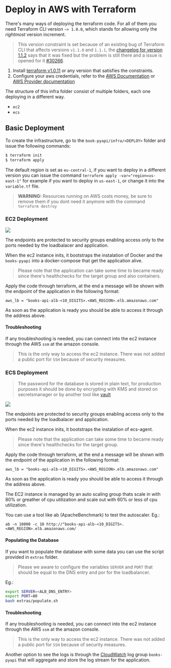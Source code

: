 # Deploy in AWS with Terraform

There's many ways of deploying the terraform code. For all of them you need Terraform CLI version `~> 1.0.0`, which stands for allowing only the _rightmost_ version increment.

> This version constraint is set because of an existing bug of Terraform CLI that affects versions `v1.1.0` and `1.1.1`, the [changelog for version 1.1.2](https://github.com/hashicorp/terraform/releases/tag/v1.1.2) says that it was fixed but the problem is still there and a issue is opened for it [#30266](https://github.com/hashicorp/terraform/issues/30266).


1. Install [terraform v1.0.11](https://releases.hashicorp.com/terraform/1.0.11/) or any version that satisfies the constraints.
2. Configure your aws credentials, refer to the [AWS Documentation](https://docs.aws.amazon.com/cli/latest/userguide/cli-configure-files.html) or [AWS Provider documentation](https://registry.terraform.io/providers/hashicorp/aws/latest/docs#authentication)

The structure of this infra folder consist of multiple folders, each one deploying in a different way.
- `ec2`
- `ecs`

## Basic Deployment

To create the infrastructure, go to the `book-pyapi/infra/<DEPLOY>` folder and issue the following commands:
```bash
$ terraform init
$ terraform apply 
```

The default region is set as `eu-central-1`, if you want to deploy in a different version you can issue the command `terraform apply -var="region=us-east-1"` for example if you want to deploy in `us-east-1`, or change it into the `variable.tf` file.

> **WARNING:** Resources running on AWS costs money, be sure to remove them if you dont need it anymore with the command `terraform destroy`

### EC2 Deployment

[![](https://mermaid.ink/img/eyJjb2RlIjoiZ3JhcGggTFI7XG4gICAgQVtVc2VyXVxuICAgIEJbTG9hZCBCYWxhbmNlcl1cbiAgICBDW1RhcmdldCBHcm91cF1cbiAgICBEW0VDMl1cbiAgICBBLS0gcG9ydDo4MCAtLT5CO1xuICAgIEItLSBodHRwIGxpc3RlbmVyIC0tPkM7XG4gICAgQy0tIHBvcnQ6OTAwMCAtLT5EOyIsIm1lcm1haWQiOnsidGhlbWUiOiJkZWZhdWx0In0sInVwZGF0ZUVkaXRvciI6ZmFsc2UsImF1dG9TeW5jIjp0cnVlLCJ1cGRhdGVEaWFncmFtIjpmYWxzZX0)](https://mermaid.live/edit/#eyJjb2RlIjoiZ3JhcGggTFI7XG4gICAgQVtVc2VyXVxuICAgIEJbTG9hZCBCYWxhbmNlcl1cbiAgICBDW1RhcmdldCBHcm91cF1cbiAgICBEW0VDMl1cbiAgICBBLS0gcG9ydDo4MCAtLT5CO1xuICAgIEItLSBodHRwIGxpc3RlbmVyIC0tPkM7XG4gICAgQy0tIHBvcnQ6OTAwMCAtLT5EOyIsIm1lcm1haWQiOiJ7XG4gIFwidGhlbWVcIjogXCJkZWZhdWx0XCJcbn0iLCJ1cGRhdGVFZGl0b3IiOmZhbHNlLCJhdXRvU3luYyI6dHJ1ZSwidXBkYXRlRGlhZ3JhbSI6ZmFsc2V9)

The endpoints are protected to security groups enabling access only to the ports needed by the loadbalacer and application.

When the ec2 instance inits, it bootstraps the instalation of Docker and the `books-pyapi` into a docker-compose that get the application alive.

> Please note that the application can take some time to became ready since there's healthchecks for the target group and also containers.

Apply the code through terraform, at the end a message will be shown with the endpoint of the application in the following format:

```
aws_lb = "books-api-alb-<10_DIGITS>.<AWS_REGION>.elb.amazonaws.com"
```
As soon as the application is ready you should be able to access it through the address above.


#### Troubleshooting

If any troubleshooting is needed, you can connect into the ec2 instance through the AWS `ssm` at the amazon console.

> This is the only way to access the ec2 instance. There was not added a public port for `SSH` because of security measures.

### ECS Deployment
> The password for the database is stored in plain text, for production purposes it should be done by encrypting with KMS and stored on secretsmanager or by another tool like [vault](https://www.vaultproject.io/)

[![](https://mermaid.ink/img/eyJjb2RlIjoiZ3JhcGggTFI7XG4gICAgQVtVc2VyXVxuICAgIEJbTG9hZCBCYWxhbmNlcl1cbiAgICBDW1RhcmdldCBHcm91cF1cbiAgICBEW0VDMiBJbnN0YW5jZV1cbiAgICBFW0VDMiBJbnN0YW5jZV1cbiAgICBGW0VDUyBDTFVTVEVSXVxuICAgIEdbRUNTIFNFUlZJQ0VdXG4gICAgSFtFQ1MgVEFTSyBERUZJTklUSU9OXVxuICAgIElbTEFVTkNIIENPTkZJR1VSQVRPUl1cbiAgICBKW0FVVE9TQ0FMSU5HIEdST1VQXVxuICAgIERCQ1tSRFMgQXVyb3JhIENsdXN0ZXJdXG4gICAgREJbKFJEUyBBdXJvcmEgSW5zdGFuY2UpXVxuXG4gICAgQS0tIHBvcnQ6ODAgLS0-QjtcbiAgICBCLS0gaHR0cCBsaXN0ZW5lciAtLT5DO1xuICAgIEMtLSBwb3J0OjkwMDAgLS0-RDtcbiAgICBDLS0gcG9ydDo5MDAwIC0tPkU7XG4gICAgRSAtLT4gREJDO1xuICAgIEQgLS0-IERCQztcbiAgICBEQkMgLS0-IERCO1xuXG4gICAgRiAtLT4gRztcbiAgICBHIC0tPiBIO1xuICAgIEggLS0-IEVDMjtcbiAgICBJIC0tPiBKO1xuICAgIEotLSBMYXVuY2ggTmV3IEluc3RhbmNlIC0tPiBFQzI7XG4gICAgXG4gICAgXG4gICAgXG4iLCJtZXJtYWlkIjp7InRoZW1lIjoiZGVmYXVsdCJ9LCJ1cGRhdGVFZGl0b3IiOmZhbHNlLCJhdXRvU3luYyI6dHJ1ZSwidXBkYXRlRGlhZ3JhbSI6ZmFsc2V9)](https://mermaid.live/edit/#eyJjb2RlIjoiZ3JhcGggTFI7XG4gICAgQVtVc2VyXVxuICAgIEJbTG9hZCBCYWxhbmNlcl1cbiAgICBDW1RhcmdldCBHcm91cF1cbiAgICBEW0VDMiBJbnN0YW5jZV1cbiAgICBFW0VDMiBJbnN0YW5jZV1cbiAgICBGW0VDUyBDTFVTVEVSXVxuICAgIEdbRUNTIFNFUlZJQ0VdXG4gICAgSFtFQ1MgVEFTSyBERUZJTklUSU9OXVxuICAgIElbTEFVTkNIIENPTkZJR1VSQVRPUl1cbiAgICBKW0FVVE9TQ0FMSU5HIEdST1VQXVxuICAgIERCQ1tSRFMgQXVyb3JhIENsdXN0ZXJdXG4gICAgREJbKFJEUyBBdXJvcmEgSW5zdGFuY2UpXVxuXG4gICAgQS0tIHBvcnQ6ODAgLS0-QjtcbiAgICBCLS0gaHR0cCBsaXN0ZW5lciAtLT5DO1xuICAgIEMtLSBwb3J0OjkwMDAgLS0-RDtcbiAgICBDLS0gcG9ydDo5MDAwIC0tPkU7XG4gICAgRSAtLT4gREJDO1xuICAgIEQgLS0-IERCQztcbiAgICBEQkMgLS0-IERCO1xuXG4gICAgRiAtLT4gRztcbiAgICBHIC0tPiBIO1xuICAgIEggLS0-IEVDMjtcbiAgICBJIC0tPiBKO1xuICAgIEotLSBMYXVuY2ggTmV3IEluc3RhbmNlIC0tPiBFQzI7XG4gICAgXG4gICAgXG4gICAgXG4iLCJtZXJtYWlkIjoie1xuICBcInRoZW1lXCI6IFwiZGVmYXVsdFwiXG59IiwidXBkYXRlRWRpdG9yIjpmYWxzZSwiYXV0b1N5bmMiOnRydWUsInVwZGF0ZURpYWdyYW0iOmZhbHNlfQ)

The endpoints are protected to security groups enabling access only to the ports needed by the loadbalacer and application.

When the ec2 instance inits, it bootstraps the instalation of ecs-agent.

> Please note that the application can take some time to became ready since there's healthchecks for the target group.

Apply the code through terraform, at the end a message will be shown with the endpoint of the application in the following format:

```
aws_lb = "books-api-alb-<10_DIGITS>.<AWS_REGION>.elb.amazonaws.com"
```
As soon as the application is ready you should be able to access it through the address above.


The EC2 instance is managed by an auto scaling group thats scale in with 80% or greather of cpu utilization and scale out with 60% or less of cpu utilization.

You can use a tool like ab (ApacheBenchmark) to test the autoscaler. Eg.:

`ab -n 10000 -c 10 http://"books-api-alb-<10_DIGITS>.<AWS_REGION>.elb.amazonaws.com/`


#### Populating the Database

If you want to populate the database with some data you can use the script provided in `extras` folder.
> Please we aware to configure the variables `SERVER` and `PORT` that should be equal to the DNS entry and por for the loadbalancer.

Eg.:
```bash
export SERVER=<ALB_DNS_ENTRY>
export PORT=80
bash extras/populate.sh
``` 

#### Troubleshooting

If any troubleshooting is needed, you can connect into the ec2 instance through the AWS `ssm` at the amazon console.

> This is the only way to access the ec2 instance. There was not added a public port for `SSH` because of security measures.

Another option to see the logs is through the [CloudWatch](https://eu-central-1.console.aws.amazon.com/cloudwatch/home#logsV2:log-groups/log-group/books-pyapi) log group `books-pyapi` that will aggregate and store the log stream for the application.
